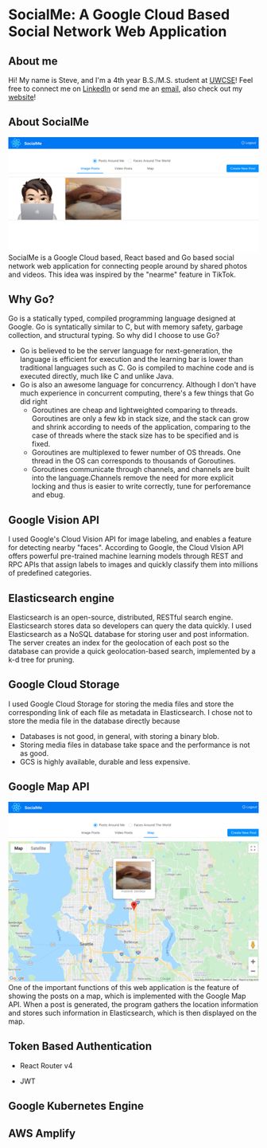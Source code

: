 # SocialMe: A Google Cloud Based Social Network Web Application
## About me
Hi! My name is Steve, and I'm a 4th year B.S./M.S. student at [UWCSE](https://www.cs.washington.edu)! Feel free to connect me on [LinkedIn](https://www.linkedin.com/in/steve-ma/) or send me an [email](mailto:%20bochenma@cs.washington.edu), also check out my [website](https://mastevb.github.io/steve_ma_uwcse.io/)!

## About SocialMe
![Photos](https://github.com/mastevb/SocialMe/blob/master/socialme-web/src/assets/images/Screen%20Shot%202020-08-02%20at%208.44.03%20PM.png)
SocialMe is a Google Cloud based, React based and Go based social network web application for connecting people around by shared photos and videos. This idea was inspired by the "nearme" feature in TikTok.

## Why Go?
Go is a statically typed, compiled programming language designed at Google. Go is syntatically similar to C, but with memory safety, garbage collection, and structural typing.
So why did I choose to use Go?
* Go is believed to be the server language for next-generation, the language is efficient for execution and the learning bar is lower than traditional languages such as C. Go is compiled to machine code and is executed directly, much like C and unlike Java.
* Go is also an awesome language for concurrency. Although I don't have much experience in concurrent computing, there's a few things that Go did right
    * Goroutines are cheap and lightweighted comparing to threads. Goroutines are only a few kb in stack size, and the stack can grow and shrink according to needs of the application, comparing to the case of threads where the stack size has to be specified and is fixed.
    * Goroutines are multiplexed to fewer number of OS threads. One thread in the OS can corresponds to thousands of Goroutines.
    * Goroutines communicate through channels, and channels are built into the language.Channels remove the need for more explicit locking and thus is easier to write correctly, tune for perforemance and ebug.

## Google Vision API
I used Google's Cloud Vision API for image labeling, and enables a feature for detecting nearby "faces". According to Google, the Cloud VIsion API offers powerful pre-trained machine learning models through REST and RPC APIs that assign labels to images and quickly classify them into millions of predefined categories.

## Elasticsearch engine
Elasticsearch is an open-source, distributed, RESTful search engine. Elasticsearch stores data so developers can query the data quickly.
I used Elasticsearch as a NoSQL database for storing user and post information. The server creates an index for the geolocation of each post so the database can provide a quick geolocation-based search, implemented by a k-d tree for pruning.

## Google Cloud Storage
I used Google Cloud Storage for storing the media files and store the corresponding link of each file as metadata in Elasticsearch.
I chose not to store the media file in the database directly because
* Databases is not good, in general, with storing a binary blob.
* Storing media files in database take space and the performance is not as good.
* GCS is highly available, durable and less expensive.

## Google Map API
![Photos](https://github.com/mastevb/SocialMe/blob/master/socialme-web/src/assets/images/Screen%20Shot%202020-08-02%20at%209.29.59%20PM.png)
One of the important functions of this web application is the feature of showing the posts on a map, which is implemented with the Google Map API. When a post is generated, the program gathers the location information and stores such information in Elasticsearch, which is then displayed on the map.

## Token Based Authentication

* React Router v4

* JWT

##  Google Kubernetes Engine

## AWS Amplify
